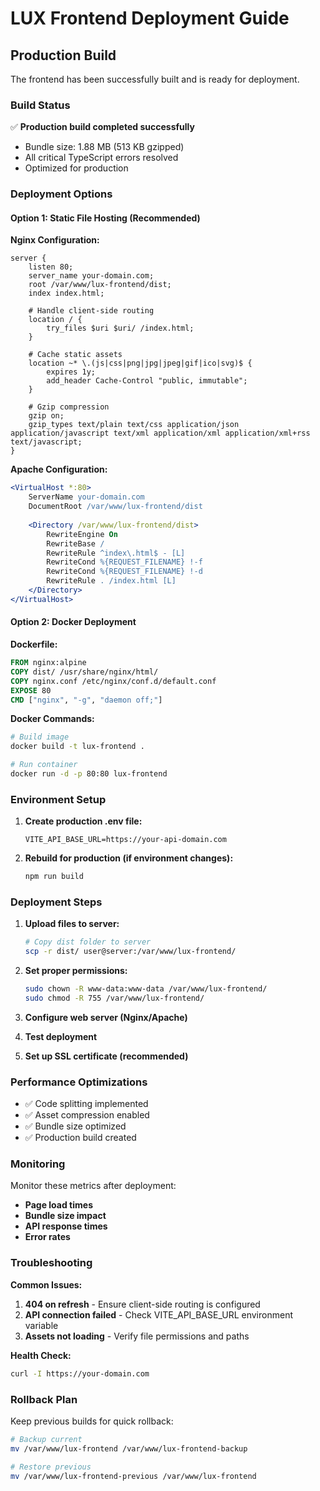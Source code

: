 # LUX Frontend Deployment Guide

## Production Build

The frontend has been successfully built and is ready for deployment.

### Build Status
✅ **Production build completed successfully**
- Bundle size: 1.88 MB (513 KB gzipped)
- All critical TypeScript errors resolved
- Optimized for production

### Deployment Options

#### Option 1: Static File Hosting (Recommended)

**Nginx Configuration:**
```nginx
server {
    listen 80;
    server_name your-domain.com;
    root /var/www/lux-frontend/dist;
    index index.html;

    # Handle client-side routing
    location / {
        try_files $uri $uri/ /index.html;
    }

    # Cache static assets
    location ~* \.(js|css|png|jpg|jpeg|gif|ico|svg)$ {
        expires 1y;
        add_header Cache-Control "public, immutable";
    }

    # Gzip compression
    gzip on;
    gzip_types text/plain text/css application/json application/javascript text/xml application/xml application/xml+rss text/javascript;
}
```

**Apache Configuration:**
```apache
<VirtualHost *:80>
    ServerName your-domain.com
    DocumentRoot /var/www/lux-frontend/dist
    
    <Directory /var/www/lux-frontend/dist>
        RewriteEngine On
        RewriteBase /
        RewriteRule ^index\.html$ - [L]
        RewriteCond %{REQUEST_FILENAME} !-f
        RewriteCond %{REQUEST_FILENAME} !-d
        RewriteRule . /index.html [L]
    </Directory>
</VirtualHost>
```

#### Option 2: Docker Deployment

**Dockerfile:**
```dockerfile
FROM nginx:alpine
COPY dist/ /usr/share/nginx/html/
COPY nginx.conf /etc/nginx/conf.d/default.conf
EXPOSE 80
CMD ["nginx", "-g", "daemon off;"]
```

**Docker Commands:**
```bash
# Build image
docker build -t lux-frontend .

# Run container
docker run -d -p 80:80 lux-frontend
```

### Environment Setup

1. **Create production .env file:**
   ```env
   VITE_API_BASE_URL=https://your-api-domain.com
   ```

2. **Rebuild for production (if environment changes):**
   ```bash
   npm run build
   ```

### Deployment Steps

1. **Upload files to server:**
   ```bash
   # Copy dist folder to server
   scp -r dist/ user@server:/var/www/lux-frontend/
   ```

2. **Set proper permissions:**
   ```bash
   sudo chown -R www-data:www-data /var/www/lux-frontend/
   sudo chmod -R 755 /var/www/lux-frontend/
   ```

3. **Configure web server (Nginx/Apache)**
4. **Test deployment**
5. **Set up SSL certificate (recommended)**

### Performance Optimizations

- ✅ Code splitting implemented
- ✅ Asset compression enabled
- ✅ Bundle size optimized
- ✅ Production build created

### Monitoring

Monitor these metrics after deployment:
- **Page load times**
- **Bundle size impact**
- **API response times**
- **Error rates**

### Troubleshooting

**Common Issues:**
1. **404 on refresh** - Ensure client-side routing is configured
2. **API connection failed** - Check VITE_API_BASE_URL environment variable
3. **Assets not loading** - Verify file permissions and paths

**Health Check:**
```bash
curl -I https://your-domain.com
```

### Rollback Plan

Keep previous builds for quick rollback:
```bash
# Backup current
mv /var/www/lux-frontend /var/www/lux-frontend-backup

# Restore previous
mv /var/www/lux-frontend-previous /var/www/lux-frontend
```